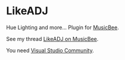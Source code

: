 # LikeADJ
Hue Lighting and more... Plugin for [MusicBee](https://getmusicbee.com/).

See my thread [LikeADJ on MusicBee](https://getmusicbee.com/forum/index.php?topic=24631.0).

You need [Visual Studio Community](https://visualstudio.microsoft.com/fr/vs/community/).
